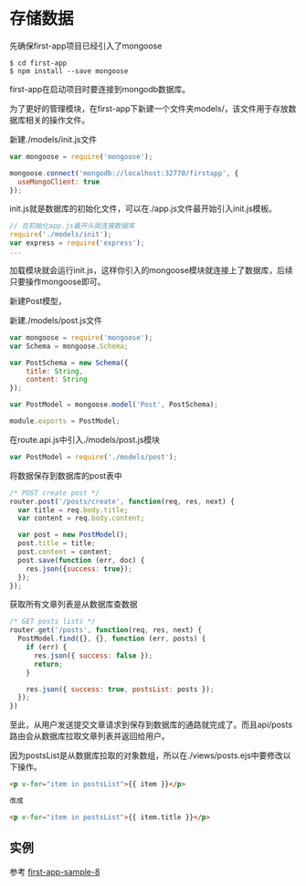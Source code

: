 # 存储数据

先确保first-app项目已经引入了mongoose

```
$ cd first-app
$ npm install --save mongoose
```

first-app在启动项目时要连接到mongodb数据库。

为了更好的管理模块，在first-app下新建一个文件夹models/，该文件用于存放数据库相关的操作文件。

新建./models/init.js文件

```js
var mongoose = require('mongoose');

mongoose.connect('mongodb://localhost:32770/firstapp', {
  useMongoClient: true
});
```

init.js就是数据库的初始化文件，可以在./app.js文件最开始引入init.js模板。

```js
// 在初始化app.js最开头就连接数据库
require('./models/init');
var express = require('express');
...
```

加载模块就会运行init.js，这样你引入的mongoose模块就连接上了数据库，后续只要操作mongoose即可。

新建Post模型，

新建./models/post.js文件

```js
var mongoose = require('mongoose');
var Schema = mongoose.Schema;

var PostSchema = new Schema({
    title: String,
    content: String
});

var PostModel = mongoose.model('Post', PostSchema);

module.exports = PostModel;
```

在route.api.js中引入./models/post.js模块

```js
var PostModel = require('./models/post');
```

将数据保存到数据库的post表中

```js
/* POST create post */
router.post('/posts/create', function(req, res, next) {
  var title = req.body.title;
  var content = req.body.content;

  var post = new PostModel();
  post.title = title;
  post.content = content;
  post.save(function (err, doc) {
    res.json({success: true});
  });
});
```

获取所有文章列表是从数据库查数据

```js
/* GET posts lists */
router.get('/posts', function(req, res, next) {
  PostModel.find({}, {}, function (err, posts) {
    if (err) {
      res.json({ success: false });
      return;
    }

    res.json({ success: true, postsList: posts });
  });
})
```

至此，从用户发送提交文章请求到保存到数据库的通路就完成了。而且api/posts路由会从数据库拉取文章列表并返回给用户。

因为postsList是从数据库拉取的对象数组，所以在./views/posts.ejs中要修改以下操作。

```html
<p v-for="item in postsList">{{ item }}</p>

改成

<p v-for="item in postsList">{{ item.title }}</p>
```

## 实例

参考 [first-app-sample-8](https://github.com/xugy0926/learn-webapp-sample/tree/master/first-app-sample-8)

